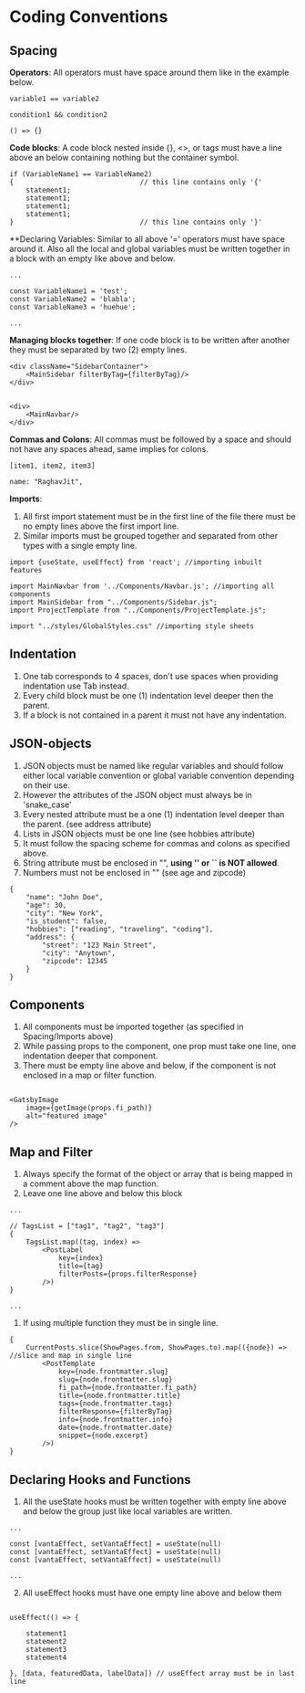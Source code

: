 # Coding Conventions


## Spacing

**Operators**: All operators must have space around them like in the example below.
```
variable1 == variable2

condition1 && condition2

() => {}
```

**Code blocks**: A code block nested inside {}, <>, or tags must have a line above an below containing nothing but the container symbol.
```
if (VariableName1 == VariableName2)
{                               // this line contains only '{'
    statement1;
    statement1;
    statement1;
    statement1;
}                               // this line contains only '}'
```

**Declaring Variables: Similar to all above '=' operators must have space around it. Also all the local and global variables must be written together in a block with an empty like above and below.
```
...

const VariableName1 = 'test';
const VariableName2 = 'blabla';
const VariableName3 = 'huehue';

...
```

**Managing blocks together**: If one code block is to be written after another they must be separated by two (2) empty lines.
```
<div className="SidebarContainer">
    <MainSidebar filterByTag={filterByTag}/> 
</div>


<div>
    <MainNavbar/>
</div>
```

**Commas and Colons**: All commas must be followed by a space and should not have any spaces ahead, same implies for colons.
```
[item1, item2, item3]

name: "RaghavJit",
```

**Imports**: 
1. All first import statement must be in the first line of the file there must be no empty lines above the first import line. 
1. Similar imports must be grouped together and separated from other types with a single empty line.
```
import {useState, useEffect} from 'react'; //importing inbuilt features

import MainNavbar from '../Components/Navbar.js'; //importing all components
import MainSidebar from "../Components/Sidebar.js";
import ProjectTemplate from "../Components/ProjectTemplate.js";

import "../styles/GlobalStyles.css" //importing style sheets
```


## Indentation

1. One tab corresponds to 4 spaces, don't use spaces when providing indentation use Tab instead.
2. Every child block must be one (1) indentation level deeper then the parent.
3. If a block is not contained in a parent it must not have any indentation.


## JSON-objects

1. JSON objects must be named like regular variables and should follow either local variable convention or global variable convention depending on their use. 
1. However the attributes of the JSON object must always be in 'snake_case'
1. Every nested attribute must be a one (1) indentation level deeper than the parent. (see address attribute)
1. Lists in JSON objects must be one line (see hobbies attribute)
1. It must follow the spacing scheme for commas and colons as specified above.
1. String attribute must be enclosed in "", **using '' or `` is NOT allowed**.
1. Numbers must not be enclosed in "" (see age and zipcode)
```
{
    "name": "John Doe",
    "age": 30,
    "city": "New York",
    "is_student": false,
    "hobbies": ["reading", "traveling", "coding"],
    "address": {
        "street": "123 Main Street",
        "city": "Anytown",
        "zipcode": 12345
    }
}
```


## Components

1. All components must be imported together (as specified in Spacing/Imports above)
1. While passing props to the component, one prop must take one line, one indentation deeper that component.
1. There must be empty line above and below, if the component is not enclosed in a map or filter function.
```

<GatsbyImage 
    image={getImage(props.fi_path)} 
    alt="featured image"
/> 

```


## Map and Filter

1. Always specify the format of the object or array that is being mapped in a comment above the map function.
1. Leave one line above and below this block
```
...

// TagsList = ["tag1", "tag2", "tag3"]
{
    TagsList.map((tag, index) => 
        <PostLabel 
            key={index} 
            title={tag} 
            filterPosts={props.filterResponse}
        />)
}

...
```
1. If using multiple function they must be in single line.
```
{
    CurrentPosts.slice(ShowPages.from, ShowPages.to).map(({node}) =>  //slice and map in single line
        <PostTemplate 
            key={node.frontmatter.slug} 
            slug={node.frontmatter.slug} 
            fi_path={node.frontmatter.fi_path} 
            title={node.frontmatter.title} 
            tags={node.frontmatter.tags} 
            filterResponse={filterByTag} 
            info={node.frontmatter.info}
            date={node.frontmatter.date} 
            snippet={node.excerpt}
        />)
}  
```


## Declaring Hooks and Functions

1. All the useState hooks must be written together with empty line above and below the group just like local variables are written.
```
...

const [vantaEffect, setVantaEffect] = useState(null) 
const [vantaEffect, setVantaEffect] = useState(null) 
const [vantaEffect, setVantaEffect] = useState(null) 

...
```
2. All useEffect hooks must have one empty line above and below them
```

useEffect(() => {
    
    statement1
    statement2
    statement3
    statement4

}, [data, featuredData, labelData]) // useEffect array must be in last line
```
